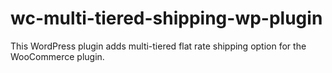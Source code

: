 # wc-multi-tiered-shipping-wp-plugin
This WordPress plugin adds multi-tiered flat rate shipping option for the  WooCommerce plugin.
